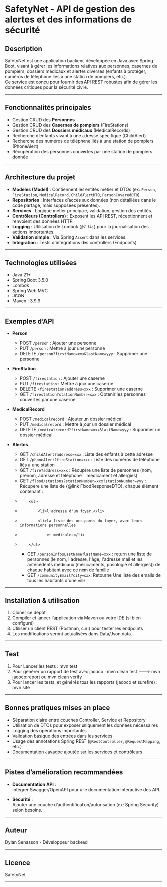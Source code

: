 # SafetyNet - API de gestion des alertes et des informations de sécurité

## Description

SafetyNet est une application backend développée en Java avec Spring Boot, visant à gérer les informations relatives aux personnes, casernes de pompiers, dossiers médicaux et alertes diverses (enfants à protéger, numéros de téléphone liés à une station de pompiers, etc.).  
Ce service est conçu pour fournir des API REST robustes afin de gérer les données critiques pour la sécurité civile.

---

## Fonctionnalités principales

- Gestion CRUD des **Personnes**
- Gestion CRUD des **Casernes de pompiers** (FireStations)
- Gestion CRUD des **Dossiers médicaux** (MedicalRecords)
- Recherche d’enfants vivant à une adresse spécifique (ChildAlert)
- Recherche des numéros de téléphone liés à une station de pompiers (PhoneAlert)
- Récupération des personnes couvertes par une station de pompiers donnée

---

## Architecture du projet

- **Modèles (Model)** : Contiennent les entités métier et DTOs (ex: `Person`, `FireStation`, `MedicalRecord`, `ChildAlertDTO`, `PersonCoveredDTO`).
- **Repositories** : Interfaces d’accès aux données (non détaillées dans le code partagé, mais supposées présentes).
- **Services** : Logique métier principale, validation, gestion des entités.
- **Contrôleurs (Controllers)** : Exposent les API REST, réceptionnent et renvoient des données HTTP.
- **Logging** : Utilisation de Lombok (`@Slf4j`) pour la journalisation des actions importantes.
- **Validation simple** : Via Spring `Assert` dans les services.
- **Integration** : Tests d'intégrations des controllers (Endpoints)

---

## Technologies utilisées

- Java 21+
- Spring Boot 3.5.0
- Lombok
- Spring Web MVC
- JSON
- Maven : 3.9.9

---

## Exemples d’API

- **Person**
    - POST `/person` : Ajouter une personne
    - PUT `/person` : Mettre à jour une personne
    - DELETE `/person?firstName=xxx&lastName=yyy` : Supprimer une personne

- **FireStation**
    - POST `/firestation` : Ajouter une caserne
    - PUT `/firestation` : Mettre à jour une caserne
    - DELETE `/firestation?address=xxx` : Supprimer une caserne
    - GET `/firestation?stationNumber=xxx` : Obtenir les personnes couvertes par une caserne

- **MedicalRecord**
    - POST `/medicalrecord` : Ajouter un dossier médical
    - PUT `/medicalrecord` : Mettre à jour un dossier médical
    - DELETE `/medicalrecord?firstName=xxx&lastName=yyy` : Supprimer un dossier médical

- **Alertes**
    - GET `/childAlert?address=xxx` : Liste des enfants à cette adresse
    - GET `/phoneAlert?fireStation=xxx` : Liste des numéros de téléphone liés à une station
    - GET `/fire?address=xxx` : Récupère une liste de personnes (nom, prénom, adresse et téléphone + medicament et allergies)
    - GET `/flood/stations?stationNumber=xxx?stationNumber=yyy` : Récupère une liste de {@link FloodResponseDTO}, chaque élément contenant :
  *         <ul>
  *             <li>l'adresse d'un foyer,</li>
  *             <li>la liste des occupants du foyer, avec leurs informations personnelles
  *                 et médicales</li>
  *         </ul>
    - GET `/personInfosLastName?lastName=xxx` : return une liste de personnes (le nom, l'adresse, l'âge, l'adresse mail et les antécédents
      médicaux (médicaments, posologie et allergies)) de chaque habitant avec ce nom de famille
    - GET  `/communityEmail?city=xxx`: Retourne Une liste des emails de tous les habitants d'une ville

---

## Installation & utilisation

1. Cloner ce dépôt
2. Compiler et lancer l’application via Maven ou votre IDE (si bien configuré)
3. Utiliser un client REST (Postman, curl) pour tester les endpoints
4. Les modifications seront actualisées dans Data/Json.data.

---

## Test

1. Pour Lancer les tests : mvn test
2. Pour générer un rapport de test avec jacoco : mvn clean test ---> mvn jacoco:report ou mvn clean verify
3. Pour lancer les tests, et générés tous les rapports (jacoco et surefire) : mvn site

---

## Bonnes pratiques mises en place

- Séparation claire entre couches Controller, Service et Repository
- Utilisation de DTOs pour exposer uniquement les données nécessaires
- Logging des opérations importantes
- Validation basique des entrées dans les services
- Usage des annotations Spring REST (`@RestController`, `@RequestMapping`, etc.)
- Documentation Javadoc ajoutée sur les services et contrôleurs

---

## Pistes d’amélioration recommandées

- **Documentation API** :  
  Intégrer Swagger/OpenAPI pour une documentation interactive des API.

- **Sécurité** :  
  Ajouter une couche d’authentification/autorisation (ex: Spring Security) selon besoins.

---

## Auteur

Dylan Senasson - Développeur backend

---

## Licence

SafetyNet

---

